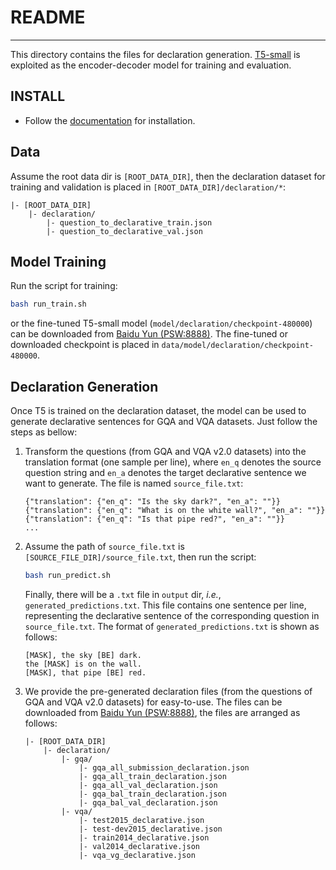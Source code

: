 # README

___

This directory contains the files for declaration generation. [T5-small](https://arxiv.org/pdf/1910.10683.pdf) is 
exploited as the encoder-decoder model for training and evaluation.

## INSTALL

+ Follow the [documentation](https://huggingface.co/docs/transformers/model_doc/t5) for installation.

## Data

Assume the root data dir is `[ROOT_DATA_DIR]`, then the declaration dataset for training and 
validation is placed in `[ROOT_DATA_DIR]/declaration/*`:
```
|- [ROOT_DATA_DIR]
    |- declaration/
        |- question_to_declarative_train.json
        |- question_to_declarative_val.json
```

## Model Training

Run the script for training:
```bash
bash run_train.sh
```

or the fine-tuned T5-small model (`model/declaration/checkpoint-480000`) can be 
downloaded from [Baidu Yun (PSW:8888)](https://pan.baidu.com/s/1BnMODk2q92KQ0FPTz33zkA). The fine-tuned or downloaded checkpoint is placed in 
`data/model/declaration/checkpoint-480000`.

## Declaration Generation

Once T5 is trained on the declaration dataset, the model can be used to generate 
declarative sentences for GQA and VQA datasets. Just follow the steps as bellow:
1. Transform the questions (from GQA and VQA v2.0 datasets) into the translation 
   format (one sample per line), where `en_q` denotes the source question string 
   and `en_a` denotes the target declarative sentence we want to generate. The file 
   is named `source_file.txt`:
   ```text
   {"translation": {"en_q": "Is the sky dark?", "en_a": ""}}
   {"translation": {"en_q": "What is on the white wall?", "en_a": ""}}
   {"translation": {"en_q": "Is that pipe red?", "en_a": ""}}
   ...
   ```
2. Assume the path of `source_file.txt` is `[SOURCE_FILE_DIR]/source_file.txt`, then
   run the script:
   ```bash
   bash run_predict.sh
   ```
   Finally, there will be a `.txt` file in `output` dir, _i.e._, `generated_predictions.txt`.
   This file contains one sentence per line, representing the declarative 
   sentence of the corresponding question in `source_file.txt`.
   The format of `generated_predictions.txt` is shown as follows:
   ```text
   [MASK], the sky [BE] dark.
   the [MASK] is on the wall.
   [MASK], that pipe [BE] red.
   ```
3. We provide the pre-generated declaration files (from the questions of GQA and VQA v2.0 datasets) 
   for easy-to-use. The files can be downloaded from [Baidu Yun (PSW:8888)](https://pan.baidu.com/s/1BnMODk2q92KQ0FPTz33zkA), the files are arranged as 
   follows:
   ```
   |- [ROOT_DATA_DIR]
       |- declaration/
           |- gqa/
               |- gqa_all_submission_declaration.json
               |- gqa_all_train_declaration.json
               |- gqa_all_val_declaration.json
               |- gqa_bal_train_declaration.json
               |- gqa_bal_val_declaration.json
           |- vqa/
               |- test2015_declarative.json
               |- test-dev2015_declarative.json
               |- train2014_declarative.json
               |- val2014_declarative.json
               |- vqa_vg_declarative.json
   ```